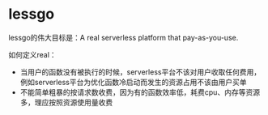 # lessgo

lessgo的伟大目标是：A real serverless platform that pay-as-you-use.

如何定义real：
* 当用户的函数没有被执行的时候，serverless平台不该对用户收取任何费用，例如serverless平台为优化函数冷启动而发生的资源占用不该由用户买单
* 不能简单粗暴的按请求数收费，因为有的函数效率低，耗费cpu、内存等资源多，理应按照资源使用量收费
